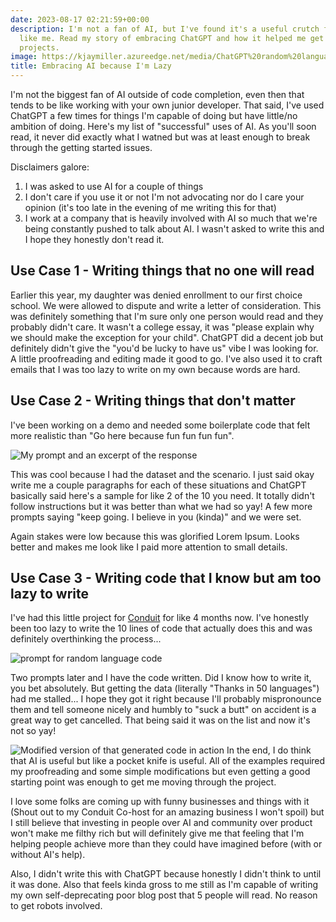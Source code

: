 ```yaml
---
date: 2023-08-17 02:21:59+00:00
description: I'm not a fan of AI, but I've found it's a useful crutch for lazy writers
  like me. Read my story of embracing ChatGPT and how it helped me get started on
  projects.
image: https://kjaymiller.azureedge.net/media/ChatGPT%20random%20language%20code.png
title: Embracing AI because I'm Lazy
---
```


I'm not the biggest fan of AI outside of code completion, even then that tends to be like working with your own junior developer. That said, I've used ChatGPT a few times for things I'm capable of doing but have little/no ambition of doing. Here's my list of "successful" uses of AI. As you'll soon read, it never did exactly what I watned but was at least enough to break through the getting started issues.

Disclaimers galore:

1. I was asked to use AI for a couple of things
2. I don't care if you use it or not I'm not advocating nor do I care your opinion (it's too late in the evening of me writing this for that)
3. I work at a company that is heavily involved with AI so much that we're being constantly pushed to talk about AI. I wasn't asked to write this and I hope they honestly don't read it.

## Use Case 1 - Writing things that no one will read

Earlier this year, my daughter was denied enrollment to our first choice school. We were allowed to dispute and write a letter of consideration. This was definitely something that I'm sure only one person would read and they probably didn't care. It wasn't a college essay, it was "please explain why we should make the exception for your child".  ChatGPT did a decent job but definitely didn't give the "you'd be lucky to have us" vibe I was looking for. A little proofreading and editing made it good to go. I've also used it to craft emails that I was too lazy to write on my own because words are hard.

## Use Case 2 - Writing things that don't matter

I've been working on a demo and needed some boilerplate code that felt more realistic than "Go here because fun fun fun fun".

![My prompt and an excerpt of the response](https://kjaymiller.azureedge.net/media/ChatGPT%20Solar%20System%20.png)

This was cool because I had the dataset and the scenario. I just said okay write me a couple paragraphs for each of these situations and ChatGPT basically said here's a sample for like 2 of the 10 you need. It totally didn't follow instructions but it was better than what we had so yay! A few more prompts saying "keep going. I believe in you (kinda)" and we were set.

Again stakes were low because this was glorified Lorem Ipsum. Looks better and makes me look like I paid more attention to small details.

## Use Case 3 - Writing code that I know but am too lazy to write

I've had this little project for [Conduit](https://relay.fm/conduit) for like 4 months now. I've honestly been too lazy to write the 10 lines of code that actually does this and was definitely overthinking the process...

![prompt for random language code](https://kjaymiller.azureedge.net/media/ChatGPT%20random%20language%20code.png)

Two prompts later and I have the code written. Did I know how to write it, you bet absolutely. But getting the data (literally "Thanks in 50 languages") had me stalled... I hope they got it right because I'll probably mispronounce them and tell someone nicely and humbly to "suck a butt" on accident is a great way to get cancelled. That being said it was on the list and now it's not so yay!

![Modified version of that generated code in action](https://kjaymiller.azureedge.net/media/Random%20Language%20Code%20Example.png)
In the end, I do think that AI is useful but like a pocket knife is useful. All of the examples required my proofreading and some simple modifications but even getting a good starting point was enough to get me moving through the project.

I love some folks are coming up with funny businesses and things with it (Shout out to my Conduit Co-host for an amazing business I won't spoil) but I still believe that investing in people over AI and community over product won't make me filthy rich but will definitely give me that feeling that I'm helping people achieve more than they could have imagined before (with or without AI's help).

Also, I didn't write this with ChatGPT because honestly I didn't think to until it was done. Also that feels kinda gross to me still as I'm capable of writing my own self-deprecating poor blog post that 5 people will read. No reason to get robots involved.